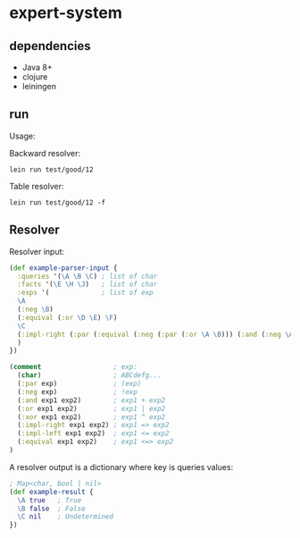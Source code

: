 # expert-system

## dependencies

- Java 8+
- clojure
- leiningen

## run

Usage:


Backward resolver:
```
lein run test/good/12
```

Table resolver:
```
lein run test/good/12 -f
```

## Resolver

Resolver input:

```clojure
(def example-parser-input {
  :queries '(\A \B \C) ; list of char
  :facts '(\E \H \J)   ; list of char
  :exps '(             ; list of exp
  \A
  (:neg \B)
  (:equival (:or \D \E) \F)
  \C
  (:impl-right (:par (:equival (:neg (:par (:or \A \B))) (:and (:neg \A) (:neg \B)))) \G)
  )
})

(comment                  ; exp:
  (char)                  ; ABCdefg...
  (:par exp)              ; (exp)
  (:neg exp)              ; !exp
  (:and exp1 exp2)        ; exp1 + exp2
  (:or exp1 exp2)         ; exp1 | exp2
  (:xor exp1 exp2)        ; exp1 ^ exp2
  (:impl-right exp1 exp2) ; exp1 => exp2
  (:impl-left exp1 exp2)  ; exp1 <= exp2
  (:equival exp1 exp2)    ; exp1 <=> exp2
)
```

A resolver output is a dictionary where key is queries values:

```clojure
; Map<char, bool | nil>
(def example-result {
  \A true   ; True
  \B false  ; False
  \C nil    ; Undetermined
})
```

